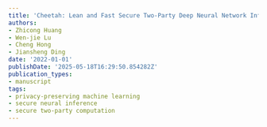 ```yaml
---
title: 'Cheetah: Lean and Fast Secure Two-Party Deep Neural Network Inference'
authors:
- Zhicong Huang
- Wen-jie Lu
- Cheng Hong
- Jiansheng Ding
date: '2022-01-01'
publishDate: '2025-05-18T16:29:50.854282Z'
publication_types:
- manuscript
tags:
- privacy-preserving machine learning
- secure neural inference
- secure two-party computation
---
```

